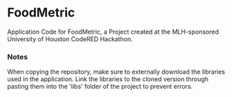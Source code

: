 # FoodMetric
Application Code for FoodMetric, a Project created at the MLH-sponsored University of Houston CodeRED Hackathon.

### Notes
When copying the repository, make sure to externally download the libraries used in the application. Link the libraries to the cloned version through pasting them into the 'libs' folder of the project to prevent errors.
